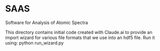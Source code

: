 # SAAS
Software for Analysis of Atomic Spectra

This directory contains initial code created with Claude.ai to provide an import wizard for various file 
formats that we use into an hdf5 file. Run it using:
python run_wizard.py
